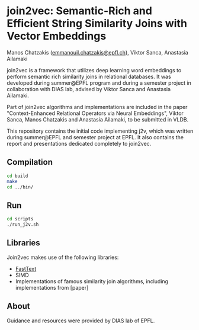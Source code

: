 # join2vec: Semantic-Rich and Efficient String Similarity Joins with Vector Embeddings

Manos Chatzakis (emmanouil.chatzakis@epfl.ch), Viktor Sanca, Anastasia Ailamaki

join2vec is a framework that utilizes deep learning word embeddings to perform semantic rich similarity joins in relational databases. It was developed during summer@EPFL program and during a semester project in collaboration with DIAS lab, advised by Viktor Sanca and Anastasia Ailamaki.

Part of join2vec algorithms and implementations are included in the paper "Context-Enhanced Relational Operators via Neural Embeddings", Viktor Sanca, Manos Chatzakis and Anastasia Ailamaki, to be submitted in VLDB.

This repository contains the initial code implementing j2v, which was written during summer@EPFL and semester project at EPFL. It also contains the report and presentations dedicated completely to join2vec.

## Compilation
```bash
cd build
make
cd ../bin/
```

## Run
```bash
cd scripts
./run_j2v.sh
```

## Libraries
Join2vec makes use of the following libraries:
* [FastText](https://github.com/facebookresearch/fastText) 
* SIMD
* Implementations of famous similarity join algorithms, including implementations from [paper]

## About
Guidance and resources were provided by DIAS lab of EPFL.